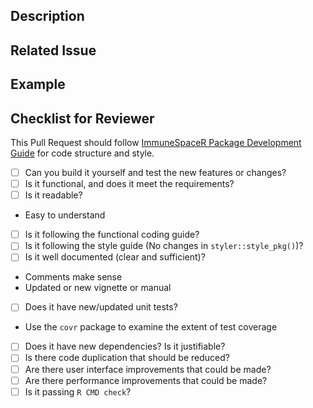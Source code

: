 <!-- DO NOT SHARE YOUR USERNAME/PASSWORD, OR API KEYS/TOKENS IN THIS ISSUE -->

<!--- Provide a general summary of your changes in the Title above -->

## Description
<!--- Describe your changes in detail -->


## Related Issue
<!--- if this closes an issue make sure include e.g., "fix #4" or similar - or if just relates to an issue make sure to mention it like "#4" -->


## Example
<!--- if introducing a new feature or changing behavior of existing methods/functions, include an example if possible to do in brief form -->

<!--- Did you remember to include tests? Unless you're just changing grammar, please include new tests for your change -->


## Checklist for Reviewer

<!---  Reviewing code is a lot of work for both code owner and reviewer. The purpose of the following checklists is to set expectations for the code review and reduce time spent on reading the code --->
<!--- Code owners, please respect reviewer's time. Reviewers, please be respectful and kind to the code owners in your reviews --->

This Pull Request should follow [ImmuneSpaceR Package Development Guide](
https://github.com/RGLab/ImmuneSpaceR/blob/main/CONTRIBUTING.md#package-development-guide) 
for code structure and style. 

* [ ]  Can you build it yourself and test the new features or changes?
* [ ]  Is it functional, and does it meet the requirements?
* [ ]  Is it readable?
  * Easy to understand
* [ ]  Is it following the functional coding guide?
* [ ]  Is it following the style guide (No changes in `styler::style_pkg()`)?
* [ ]  Is it well documented (clear and sufficient)?
  * Comments make sense
  * Updated or new vignette or manual
* [ ]  Does it have new/updated unit tests?
  * Use the `covr` package to examine the extent of test coverage
* [ ]  Does it have new dependencies? Is it justifiable?
* [ ]  Is there code duplication that should be reduced?
* [ ]  Are there user interface improvements that could be made?
* [ ]  Are there performance improvements that could be made?
* [ ]  Is it passing `R CMD check`?
